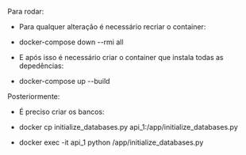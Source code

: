 Para rodar:

- Para qualquer alteração é necessário recriar o container:
* docker-compose down --rmi all

- E após isso é necessário criar o container que instala todas as depedências:
* docker-compose up --build

Posteriormente:

- É preciso criar os bancos:

* docker cp initialize_databases.py api_1:/app/initialize_databases.py

* docker exec -it api_1 python /app/initialize_databases.py 
